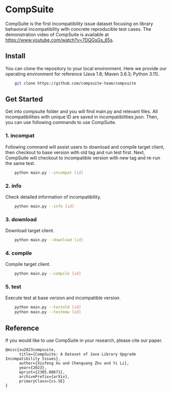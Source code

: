 # CompSuite
CompSuite is the first incompatibility issue dataset focusing on library behavioral incompatibility with concrete reproducible test cases. The demonstration video of CompSuite is available at https://www.youtube.com/watch?v=7DQGsGs_65s.

## Install
You can clone the repository to your local environment. Here we provide our operating environment for reference (Java 1.8; Maven 3.6.3; Python 3.11).
```bash
    git clone https://github.com/compsuite-team/compsuite
```

## Get Started
Get into compsuite folder and you will find main.py and relevant files. All incompatibilities with unique ID are saved in incompatibilities.json. Then, you can use following commands to use CompSuite. 

### 1. incompat
Following command will assist users to download and compile target client, then checkout to base version with old tag and run test first. Next, CompSuite will checkout to incompatible version with new tag and re-run the same test.
```bash
    python main.py --incompat [id]
```

### 2. info
Check detailed information of incompatibility.
```bash
    python main.py --info [id]
```

### 3. download
Download target client.
```bash
    python main.py --download [id]
```

### 4. compile
Compile target client.
```bash
    python main.py --compile [id]
```

### 5. test
Execute test at base version and incompatible version.
```bash
    python main.py --testold [id]
    python main.py --testmew [id]
```

## Reference
If you would like to use CompSuite in your research, please cite our paper.
```
@misc{xu2023compsuite,
      title={CompSuite: A Dataset of Java Library Upgrade Incompatibility Issues}, 
      author={Xiufeng Xu and Chenguang Zhu and Yi Li},
      year={2023},
      eprint={2305.08671},
      archivePrefix={arXiv},
      primaryClass={cs.SE}
}
```
